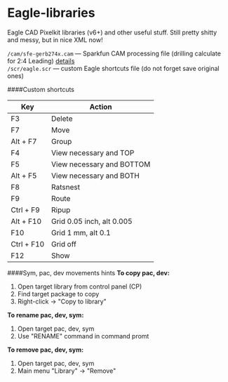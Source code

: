 Eagle-libraries
===============
Eagle CAD Pixelkit libraries (v6+) and other useful stuff. Still pretty shitty and messy, but in nice XML now! <br />

`/cam/sfe-gerb274x.cam` &mdash; Sparkfun CAM processing file (drilling calculate for 2:4 Leading) <a href="http://www.sparkfun.com/tutorials/109">details</a><br />
`/scr/eagle.scr` &mdash; custom Eagle shortcuts file (do not forget save original ones)

####Custom shortcuts

Key | Action
--- | ---
F3 | Delete
F7  | Move
Alt + F7 | Group
F4 |  View necessary and TOP
F5  | View necessary and BOTTOM
Alt + F5 | View necessary and BOTH
F8 | Ratsnest
F9 |  Route
Ctrl + F9 | Ripup
Alt + F10 | Grid 0.05 inch, alt 0.005
F10 | Grid 1 mm, alt 0.1
Ctrl + F10 | Grid off
F12 | Show

####Sym, pac, dev movements hints
<b>To copy pac, dev:</b>

1. Open target library from control panel (CP) 
2. Find target package to copy  
3. Right-click &rarr; "Copy to library"

<b>To rename pac, dev, sym:</b>

1. Open target pac, dev, sym
2. Use "RENAME" command in command promt

<b>To remove pac, dev, sym:</b>

1. Open target pac, dev, sym
2. Main menu "Library" &rarr; "Remove"
